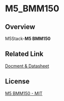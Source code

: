 # M5_BMM150

## Overview

M5Stack-**M5 BMM150**

## Related Link

[Docment & Datasheet](https://docs.m5stack.com/en)

## License

[M5 BMM150 - MIT](LICENSE)
